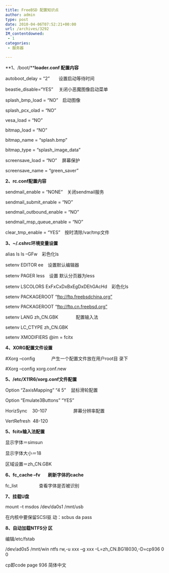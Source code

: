 ```yaml
---
title: FreeBSD 配置知识点
author: admin
type: post
date: 2010-04-06T07:52:21+00:00
url: /archives/3292
IM_contentdowned:
 - 1
categories:
 - 服务器

---
```

**1、/boot/****loader.conf 配置内容**

autoboot_delay = “2”　　设置启动等待时间

beastie_disable=“YES”　 关闭小恶魔图像启动菜单

splash\_bmp\_load = “NO”　启动图像

splash\_pcx\_olad = “NO”

vesa_load = “NO”

bitmap_load = “NO”

bitmap_name = “splash.bmp”

bitmap\_type = “splash\_image_data”

screensave_load = “NO”    屏幕保护

screensave\_name = “green\_saver”

**2、rc.conf配置内容**

sendmail_enable = “NONE”　关闭sendmail服务

sendmail\_submit\_enable = “NO”

sendmail\_outbound\_enable = “NO”

sendmail\_msp\_queue_enable = “NO”

clear\_tmp\_enable = “YES”　按时清除/var/tmp文件

**3、~/.cshrc环境变量设置**

alias ls ls –GFw　彩色化ls

setenv EDITOR ee　设置默认编辑器

setenv PAGER less　设置 默认分页器为less

setenv LSCOLORS ExFxCxDxBxEgDxDEhGAcHd　彩色化ls

setenv PACKAGEROOT “ftp://ftp.freebsdchina.org”

setenv PACKAGEROOT “ftp://ftp.cn.freebsd.org”

setenv LANG zh_CN.GBK              配置输入法

setenv LC\_CTYPE zh\_CN.GBK

setenv XMODIFIERS @im = fcitx

**4、XORG配置文件设置**

#Xorg –config             产生一个配置文件放在用户root目 录下

#Xorg –config xorg.conf.new

**5、/etc/X11R6/xorg.conf文件配置**

Option “ZaxisMapping” “4 5”    鼠标滑轮配置

Option “Emulate3Buttons” “YES”

HorizSync    30-107                     屏幕分辨率配置

VertRefresh  48-120

**5、fcitx输入法配置**

显示字体＝simsun

显示字体大小＝18

区域设置＝zh_CN.GBK

**6、fc_cache –fv   　刷新字体的cache**

fc_list                 查看字体是否被识别

**7、挂载U盘**

mount –t msdos /dev/da0s1 /mnt/usb

在内核中要保留SCSI驱 动：scbus da pass

**8、自动加载NTFS分 区**

编辑/etc/fstab

/dev/ad0s5 /mnt/win ntfs rw,-u xxx –g xxx –L=zh_CN.BG18030,-D=cp936 0 0

cp即code page 936 简体中文